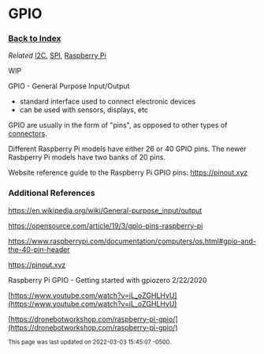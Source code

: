 
# GPIO

### [Back to Index](index.md)

*Related* [I2C](i2c.md), [SPI](spi.md), [Raspberry Pi](raspberry_pi.md)


WIP

GPIO - General Purpose Input/Output 

- standard interface used to connect electronic devices
- can be used with sensors, displays, etc

GPIO are usually in the form of "pins", as opposed to other types of [connectors](connectors.md).

Different Raspberry Pi models have either 26 or 40 GPIO pins. 
The newer Rasbperry Pi models have two banks of 20 pins.  

Website reference guide to the Raspberry Pi GPIO pins:
https://pinout.xyz



### Additional References

https://en.wikipedia.org/wiki/General-purpose_input/output

https://opensource.com/article/19/3/gpio-pins-raspberry-pi

https://www.raspberrypi.com/documentation/computers/os.html#gpio-and-the-40-pin-header

https://pinout.xyz


Raspberry Pi GPIO - Getting started with gpiozero  2/22/2020

[https://www.youtube.com/watch?v=iL_oZGHLHvU](https://www.youtube.com/watch?v=iL_oZGHLHvU)

[https://dronebotworkshop.com/raspberry-pi-gpio/](https://dronebotworkshop.com/raspberry-pi-gpio/)


<small>This page was last updated on 2022-03-03 15:45:07 -0500.</small>